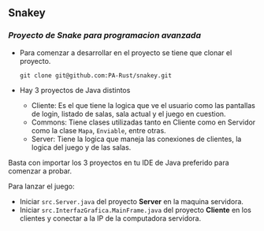 ## Snakey
### *Proyecto de Snake para programacion avanzada*

* Para comenzar a desarrollar en el proyecto se tiene que clonar el proyecto.

   `git clone git@github.com:PA-Rust/snakey.git`

* Hay 3 proyectos de Java distintos
  * Cliente: Es el que tiene la logica que ve el usuario como las pantallas de login, listado de salas, sala actual y el juego en cuestion.
  * Commons: Tiene clases utilizadas tanto en Cliente como en Servidor como la clase `Mapa`, `Enviable`, entre otras.
  * Server: Tiene la logica que maneja las conexiones de clientes, la logica del juego y de las salas.

Basta con importar los 3 proyectos en tu IDE de Java preferido para comenzar a probar.

Para lanzar el juego:

  * Iniciar `src.Server.java` del proyecto **Server** en la maquina servidora.
  * Iniciar `src.InterfazGrafica.MainFrame.java` del proyecto **Cliente** en los clientes y conectar a la IP de la computadora servidora.


